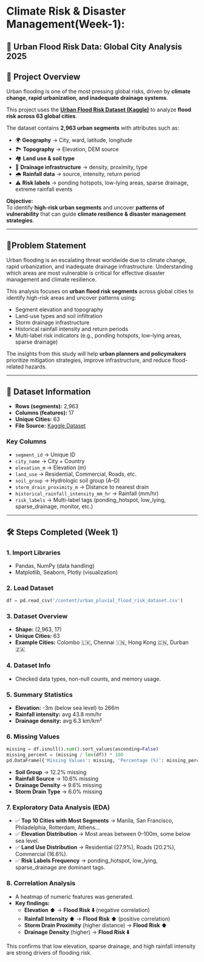 # Climate Risk & Disaster Management(Week-1):
## 🌊 Urban Flood Risk Data: Global City Analysis 2025

## 📌 Project Overview
Urban flooding is one of the most pressing global risks, driven by **climate change, rapid urbanization, and inadequate drainage systems**.  

This project uses the **[Urban Flood Risk Dataset (Kaggle)](https://www.kaggle.com/datasets/pratyushpuri/urban-flood-risk-data-global-city-analysis-2025/data)** to analyze **flood risk across 63 global cities**.  

The dataset contains **2,963 urban segments** with attributes such as:  
- 🌍 **Geography** → City, ward, latitude, longitude  
- 🏞️ **Topography** → Elevation, DEM source  
- 🏘️ **Land use & soil type**  
- 🚰 **Drainage infrastructure** → density, proximity, type  
- 🌧️ **Rainfall data** → source, intensity, return period  
- ⚠️ **Risk labels** → ponding hotspots, low-lying areas, sparse drainage, extreme rainfall events  

**Objective:**  
To identify **high-risk urban segments** and uncover **patterns of vulnerability** that can guide **climate resilience & disaster management strategies**.  

---

## 📌**Problem Statement**

Urban flooding is an escalating threat worldwide due to climate change, rapid urbanization, and inadequate drainage infrastructure. Understanding which areas are most vulnerable is critical for effective disaster management and climate resilience.  

This analysis focuses on **urban flood risk segments** across global cities to identify high-risk areas and uncover patterns using:  

- Segment elevation and topography  
- Land-use types and soil infiltration  
- Storm drainage infrastructure  
- Historical rainfall intensity and return periods  
- Multi-label risk indicators (e.g., ponding hotspots, low-lying areas, sparse drainage)  

The insights from this study will help **urban planners and policymakers** prioritize mitigation strategies, improve infrastructure, and reduce flood-related hazards.


---

## 📂 Dataset Information  
- **Rows (segments):** 2,963  
- **Columns (features):** 17  
- **Unique Cities:** 63  
- **File Source:** [Kaggle Dataset](https://www.kaggle.com/datasets/pratyushpuri/urban-flood-risk-data-global-city-analysis-2025/data)  

### Key Columns  
- `segment_id` → Unique ID  
- `city_name` → City + Country  
- `elevation_m` → Elevation (m)  
- `land_use` → Residential, Commercial, Roads, etc.  
- `soil_group` → Hydrologic soil group (A–D)  
- `storm_drain_proximity_m` → Distance to nearest drain  
- `historical_rainfall_intensity_mm_hr` → Rainfall (mm/hr)  
- `risk_labels` → Multi-label tags (ponding_hotspot, low_lying, sparse_drainage, monitor, etc.)  

---

## 🛠️ Steps Completed (Week 1)  

### 1. Import Libraries  
- Pandas, NumPy (data handling)  
- Matplotlib, Seaborn, Plotly (visualization)  

### 2. Load Dataset  
```python
df = pd.read_csv('/content/urban_pluvial_flood_risk_dataset.csv') 
```

### 3. Dataset Overview  
- **Shape:** (2,963, 17)  
- **Unique Cities:** 63  
- **Example Cities:** Colombo 🇱🇰, Chennai 🇮🇳, Hong Kong 🇨🇳, Durban 🇿🇦  

### 4. Dataset Info  
- Checked data types, non-null counts, and memory usage.  

### 5. Summary Statistics  
- **Elevation:** -3m (below sea level) to 266m  
- **Rainfall intensity:** avg 43.8 mm/hr  
- **Drainage density:** avg 6.3 km/km²  

### 6. Missing Values  
```python
missing = df.isnull().sum().sort_values(ascending=False)
missing_percent = (missing / len(df)) * 100
pd.DataFrame({'Missing Values': missing, 'Percentage (%)': missing_percent})
```
- **Soil Group** → 12.2% missing  
- **Rainfall Source** → 10.6% missing  
- **Drainage Density** → 9.6% missing  
- **Storm Drain Type** → 6.0% missing  

### 7. Exploratory Data Analysis (EDA)  
- ✅ **Top 10 Cities with Most Segments** → Manila, San Francisco, Philadelphia, Rotterdam, Athens…  
- ✅ **Elevation Distribution** → Most areas between 0–100m, some below sea level.  
- ✅ **Land Use Distribution** → Residential (27.9%), Roads (20.2%), Commercial (16.6%).  
- ✅ **Risk Labels Frequency** → ponding_hotspot, low_lying, sparse_drainage are dominant tags.  

### 8. Correlation Analysis  
- A heatmap of numeric features was generated.  
- **Key findings:**  
  - **Elevation ⬆️** → **Flood Risk ⬇️** (negative correlation)  
  - **Rainfall Intensity ⬆️** → **Flood Risk ⬆️** (positive correlation)  
  - **Storm Drain Proximity** (higher distance) → **Flood Risk ⬆️**  
  - **Drainage Density** (higher) → **Flood Risk ⬇️**  

This confirms that low elevation, sparse drainage, and high rainfall intensity are strong drivers of flooding risk.



